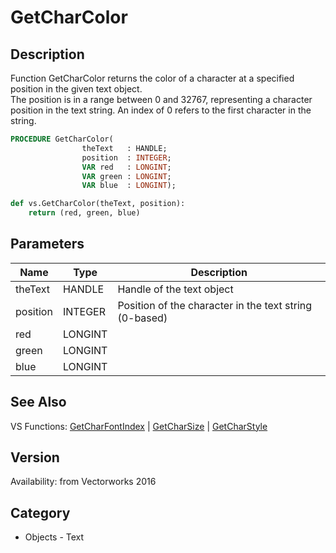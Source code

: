 # GetCharColor

## Description
Function GetCharColor returns the color of a character at a specified position in the given text object.<BR>
The position is in a range between 0 and 32767, representing a character position in the text string. An index of 0 refers to the first character in the string.

```pascal
PROCEDURE GetCharColor(
				theText   : HANDLE;
				position  : INTEGER;
				VAR red   : LONGINT;
				VAR green : LONGINT;
				VAR blue  : LONGINT);
```

```python
def vs.GetCharColor(theText, position):
    return (red, green, blue)
```

## Parameters
|Name|Type|Description|
|---|---|---|
|theText|HANDLE|Handle of the text object|
|position|INTEGER|Position of the character in the text string (0-based)|
|red|LONGINT|   |
|green|LONGINT|   |
|blue|LONGINT|   |

## See Also
VS Functions:
[GetCharFontIndex](GetCharFontIndex.md) 
| [GetCharSize](GetCharSize.md) 
| [GetCharStyle](GetCharStyle.md)

## Version
Availability: from Vectorworks 2016

## Category
* Objects - Text

